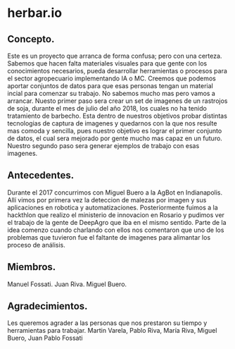 # herbar.io
## Concepto.
Este es un proyecto que arranca de forma confusa; pero con una certeza. Sabemos que hacen falta materiales visuales para que gente con los conocimientos necesarios, pueda desarrollar herramientas o procesos para el sector agropecuario implementando IA o MC. Creemos que podemos aportar conjuntos de datos para que esas personas tengan un material incial para comenzar su trabajo. No sabemos mucho mas pero vamos a arrancar.
Nuesto primer paso sera crear un set de imagenes de un rastrojos de soja, durante el mes de julio del año 2018, los cuales no ha tenido tratamiento de barbecho. Esta dentro de nuestros objetivos probar distintas tecnologias de captura de imagenes y quedarnos con la que nos resulte mas comoda y sencilla, pues nuestro objetivo es lograr el primer conjunto de datos, el cual sera mejorado por gente mucho mas capaz en un futuro.
Nuestro segundo paso sera generar ejemplos de trabajo con esas imagenes.

## Antecedentes.
Durante el 2017 concurrimos con Miguel Buero a la AgBot en Indianapolis. Allí vimos por primera vez la deteccion de malezas por imagen y sus aplicaciones en robotica y automatizaciones. Posteriormente fuimos a la hackthlon que realizo el ministerio de innovacion en Rosario y pudimos ver el trabajo de la gente de DeepAgro que iba en el mismo sentido. Parte de la idea comenzo cuando charlando con ellos nos comentaron que uno de los problemas que tuvieron fue el faltante de imagenes para alimantar los proceso de análisis.

## Miembros.
Manuel Fossati.
Juan Riva.
Miguel Buero.

## Agradecimientos.
Les queremos agrader a las personas que nos prestaron su tiempo y herramientas para trabajar. Martin Varela, Pablo Riva, María Riva, Miguel Buero, Juan Pablo Fossati
